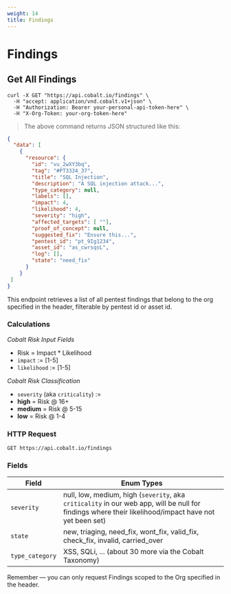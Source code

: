```yaml
---
weight: 14
title: Findings
---
```


# Findings

## Get All Findings

```shell
curl -X GET "https://api.cobalt.io/findings" \
  -H "accept: application/vnd.cobalt.v1+json" \
  -H "Authorization: Bearer your-personal-api-token-here" \
  -H "X-Org-Token: your-org-token-here"
```

> The above command returns JSON structured like this:

```json
{
  "data": [
    {
      "resource": {
        "id": "vu_2wXY3bq",
        "tag": "#PT3334_37",
        "title": "SQL Injection",
        "description": "A SQL injection attack...",
        "type_category": null,
        "labels": [],
        "impact": 4,
        "likelihood": 4,
        "severity": "high",
        "affected_targets": [ ""],
        "proof_of_concept": null,
        "suggested_fix": "Ensure this...",
        "pentest_id": "pt_9Ig1234",
        "asset_id": "as_cwrsqsL",
        "log": [],
        "state": "need_fix"
      }
    }
 ]
}

```

This endpoint retrieves a list of all pentest findings that belong to the org specified in the header, filterable by pentest id or asset id.

### Calculations

*Cobalt Risk Input Fields*
 - Risk = Impact * Likelihood
 - `impact` := [1-5]
 - `likelihood` := [1-5]

*Cobalt Risk Classification*
 - `severity` (aka `criticality`) :=
 - **high** = Risk @ 16+
 - **medium** = Risk @ 5-15
 - **low** = Risk @ 1-4


### HTTP Request

`GET https://api.cobalt.io/findings`

### Fields

Field           | Enum Types
--------------- | -----------
`severity`      | null, low, medium, high  (`severity`, aka `criticality` in our web app, will be null for findings where their likelihood/impact have not yet been set)
`state`         | new, triaging, need_fix, wont_fix, valid_fix, check_fix, invalid, carried_over
`type_category` | XSS, SQLi, ... (about 30 more via the Cobalt Taxonomy)


<aside class="success">
Remember — you can only request Findings scoped to the Org specified in the header.
</aside>
